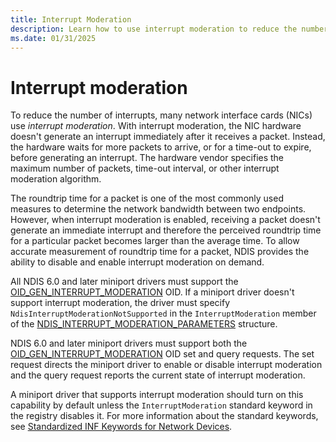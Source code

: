 ```yaml
---
title: Interrupt Moderation
description: Learn how to use interrupt moderation to reduce the number of hardware interruptions.
ms.date: 01/31/2025
---
```


# Interrupt moderation

To reduce the number of interrupts, many network interface cards (NICs) use *interrupt moderation*. With interrupt moderation, the NIC hardware doesn't generate an interrupt immediately after it receives a packet. Instead, the hardware waits for more packets to arrive, or for a time-out to expire, before generating an interrupt. The hardware vendor specifies the maximum number of packets, time-out interval, or other interrupt moderation algorithm.

The roundtrip time for a packet is one of the most commonly used measures to determine the network bandwidth between two endpoints. However, when interrupt moderation is enabled, receiving a packet doesn't generate an immediate interrupt and therefore the perceived roundtrip time for a particular packet becomes larger than the average time. To allow accurate measurement of roundtrip time for a packet, NDIS provides the ability to disable and enable interrupt moderation on demand.

All NDIS 6.0 and later miniport drivers must support the [OID\_GEN\_INTERRUPT\_MODERATION](./oid-gen-interrupt-moderation.md) OID. If a miniport driver doesn't support interrupt moderation, the driver must specify `NdisInterruptModerationNotSupported` in the `InterruptModeration` member of the [NDIS\_INTERRUPT\_MODERATION\_PARAMETERS](/windows-hardware/drivers/ddi/ntddndis/ns-ntddndis-_ndis_interrupt_moderation_parameters) structure.

NDIS 6.0 and later miniport drivers must support both the [OID\_GEN\_INTERRUPT\_MODERATION](./oid-gen-interrupt-moderation.md) OID set and query requests. The set request directs the miniport driver to enable or disable interrupt moderation and the query request reports the current state of interrupt moderation.

A miniport driver that supports interrupt moderation should turn on this capability by default unless the `InterruptModeration` standard keyword in the registry disables it. For more information about the standard keywords, see [Standardized INF Keywords for Network Devices](standardized-inf-keywords-for-network-devices.md).

